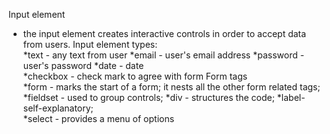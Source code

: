 Input element
- the input element creates interactive controls in order to accept data from users.
Input element types:  
*text - any text from user 
*email - user's email address
*password - user's password
*date - date  
*checkbox - check mark to agree with form
Form tags  
*form - marks the start of a form; it nests all the other form related tags;
*fieldset - used to group controls; 
*div - structures the code;
*label- self-explanatory;  
*select - provides a menu of options 
